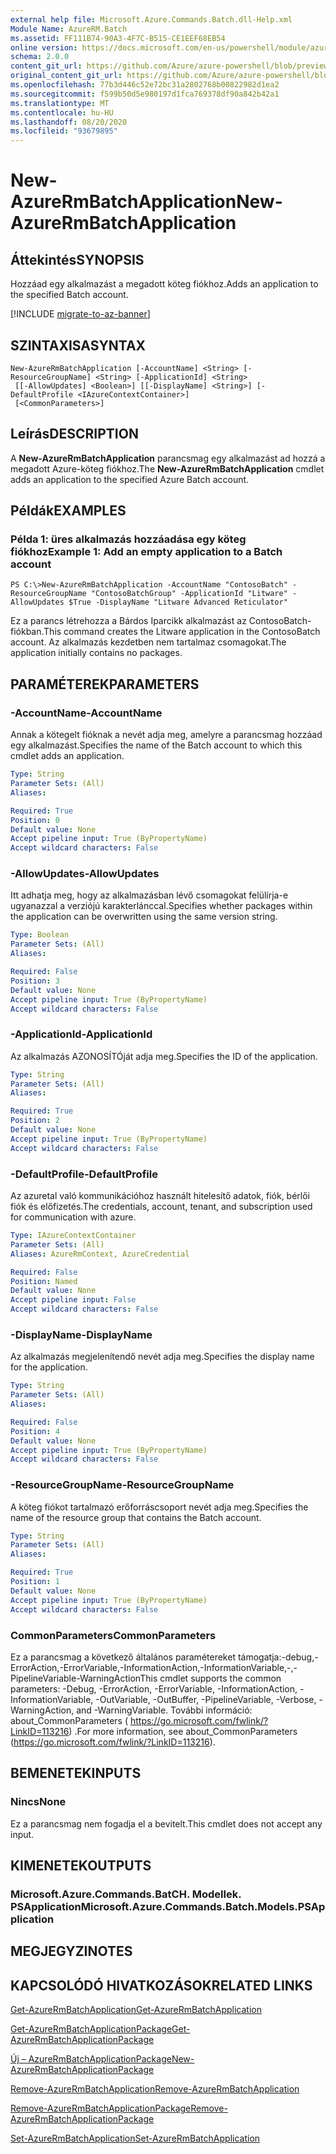 ```yaml
---
external help file: Microsoft.Azure.Commands.Batch.dll-Help.xml
Module Name: AzureRM.Batch
ms.assetid: FF111B74-90A3-4F7C-B515-CE1EEF68EB54
online version: https://docs.microsoft.com/en-us/powershell/module/azurerm.batch/new-azurermbatchapplication
schema: 2.0.0
content_git_url: https://github.com/Azure/azure-powershell/blob/preview/src/ResourceManager/AzureBatch/Commands.Batch/help/New-AzureRmBatchApplication.md
original_content_git_url: https://github.com/Azure/azure-powershell/blob/preview/src/ResourceManager/AzureBatch/Commands.Batch/help/New-AzureRmBatchApplication.md
ms.openlocfilehash: 77b3d446c52e72bc31a2802768b00822982d1ea2
ms.sourcegitcommit: f599b50d5e980197d1fca769378df90a842b42a1
ms.translationtype: MT
ms.contentlocale: hu-HU
ms.lasthandoff: 08/20/2020
ms.locfileid: "93679895"
---
```

# <span data-ttu-id="1c2b4-101">New-AzureRmBatchApplication</span><span class="sxs-lookup"><span data-stu-id="1c2b4-101">New-AzureRmBatchApplication</span></span>

## <span data-ttu-id="1c2b4-102">Áttekintés</span><span class="sxs-lookup"><span data-stu-id="1c2b4-102">SYNOPSIS</span></span>
<span data-ttu-id="1c2b4-103">Hozzáad egy alkalmazást a megadott köteg fiókhoz.</span><span class="sxs-lookup"><span data-stu-id="1c2b4-103">Adds an application to the specified Batch account.</span></span>

[!INCLUDE [migrate-to-az-banner](../../includes/migrate-to-az-banner.md)]

## <span data-ttu-id="1c2b4-104">SZINTAXISA</span><span class="sxs-lookup"><span data-stu-id="1c2b4-104">SYNTAX</span></span>

```
New-AzureRmBatchApplication [-AccountName] <String> [-ResourceGroupName] <String> [-ApplicationId] <String>
 [[-AllowUpdates] <Boolean>] [[-DisplayName] <String>] [-DefaultProfile <IAzureContextContainer>]
 [<CommonParameters>]
```

## <span data-ttu-id="1c2b4-105">Leírás</span><span class="sxs-lookup"><span data-stu-id="1c2b4-105">DESCRIPTION</span></span>
<span data-ttu-id="1c2b4-106">A **New-AzureRmBatchApplication** parancsmag egy alkalmazást ad hozzá a megadott Azure-köteg fiókhoz.</span><span class="sxs-lookup"><span data-stu-id="1c2b4-106">The **New-AzureRmBatchApplication** cmdlet adds an application to the specified Azure Batch account.</span></span>

## <span data-ttu-id="1c2b4-107">Példák</span><span class="sxs-lookup"><span data-stu-id="1c2b4-107">EXAMPLES</span></span>

### <span data-ttu-id="1c2b4-108">Példa 1: üres alkalmazás hozzáadása egy köteg fiókhoz</span><span class="sxs-lookup"><span data-stu-id="1c2b4-108">Example 1: Add an empty application to a Batch account</span></span>
```
PS C:\>New-AzureRmBatchApplication -AccountName "ContosoBatch" -ResourceGroupName "ContosoBatchGroup" -ApplicationId "Litware" -AllowUpdates $True -DisplayName "Litware Advanced Reticulator"
```

<span data-ttu-id="1c2b4-109">Ez a parancs létrehozza a Bárdos Iparcikk alkalmazást az ContosoBatch-fiókban.</span><span class="sxs-lookup"><span data-stu-id="1c2b4-109">This command creates the Litware application in the ContosoBatch account.</span></span>
<span data-ttu-id="1c2b4-110">Az alkalmazás kezdetben nem tartalmaz csomagokat.</span><span class="sxs-lookup"><span data-stu-id="1c2b4-110">The application initially contains no packages.</span></span>

## <span data-ttu-id="1c2b4-111">PARAMÉTEREK</span><span class="sxs-lookup"><span data-stu-id="1c2b4-111">PARAMETERS</span></span>

### <span data-ttu-id="1c2b4-112">-AccountName</span><span class="sxs-lookup"><span data-stu-id="1c2b4-112">-AccountName</span></span>
<span data-ttu-id="1c2b4-113">Annak a kötegelt fióknak a nevét adja meg, amelyre a parancsmag hozzáad egy alkalmazást.</span><span class="sxs-lookup"><span data-stu-id="1c2b4-113">Specifies the name of the Batch account to which this cmdlet adds an application.</span></span>

```yaml
Type: String
Parameter Sets: (All)
Aliases: 

Required: True
Position: 0
Default value: None
Accept pipeline input: True (ByPropertyName)
Accept wildcard characters: False
```

### <span data-ttu-id="1c2b4-114">-AllowUpdates</span><span class="sxs-lookup"><span data-stu-id="1c2b4-114">-AllowUpdates</span></span>
<span data-ttu-id="1c2b4-115">Itt adhatja meg, hogy az alkalmazásban lévő csomagokat felülírja-e ugyanazzal a verziójú karakterlánccal.</span><span class="sxs-lookup"><span data-stu-id="1c2b4-115">Specifies whether packages within the application can be overwritten using the same version string.</span></span>

```yaml
Type: Boolean
Parameter Sets: (All)
Aliases: 

Required: False
Position: 3
Default value: None
Accept pipeline input: True (ByPropertyName)
Accept wildcard characters: False
```

### <span data-ttu-id="1c2b4-116">-ApplicationId</span><span class="sxs-lookup"><span data-stu-id="1c2b4-116">-ApplicationId</span></span>
<span data-ttu-id="1c2b4-117">Az alkalmazás AZONOSÍTÓját adja meg.</span><span class="sxs-lookup"><span data-stu-id="1c2b4-117">Specifies the ID of the application.</span></span>

```yaml
Type: String
Parameter Sets: (All)
Aliases: 

Required: True
Position: 2
Default value: None
Accept pipeline input: True (ByPropertyName)
Accept wildcard characters: False
```

### <span data-ttu-id="1c2b4-118">-DefaultProfile</span><span class="sxs-lookup"><span data-stu-id="1c2b4-118">-DefaultProfile</span></span>
<span data-ttu-id="1c2b4-119">Az azuretal való kommunikációhoz használt hitelesítő adatok, fiók, bérlői fiók és előfizetés.</span><span class="sxs-lookup"><span data-stu-id="1c2b4-119">The credentials, account, tenant, and subscription used for communication with azure.</span></span>

```yaml
Type: IAzureContextContainer
Parameter Sets: (All)
Aliases: AzureRmContext, AzureCredential

Required: False
Position: Named
Default value: None
Accept pipeline input: False
Accept wildcard characters: False
```

### <span data-ttu-id="1c2b4-120">-DisplayName</span><span class="sxs-lookup"><span data-stu-id="1c2b4-120">-DisplayName</span></span>
<span data-ttu-id="1c2b4-121">Az alkalmazás megjelenítendő nevét adja meg.</span><span class="sxs-lookup"><span data-stu-id="1c2b4-121">Specifies the display name for the application.</span></span>

```yaml
Type: String
Parameter Sets: (All)
Aliases: 

Required: False
Position: 4
Default value: None
Accept pipeline input: True (ByPropertyName)
Accept wildcard characters: False
```

### <span data-ttu-id="1c2b4-122">-ResourceGroupName</span><span class="sxs-lookup"><span data-stu-id="1c2b4-122">-ResourceGroupName</span></span>
<span data-ttu-id="1c2b4-123">A köteg fiókot tartalmazó erőforráscsoport nevét adja meg.</span><span class="sxs-lookup"><span data-stu-id="1c2b4-123">Specifies the name of the resource group that contains the Batch account.</span></span>

```yaml
Type: String
Parameter Sets: (All)
Aliases: 

Required: True
Position: 1
Default value: None
Accept pipeline input: True (ByPropertyName)
Accept wildcard characters: False
```

### <span data-ttu-id="1c2b4-124">CommonParameters</span><span class="sxs-lookup"><span data-stu-id="1c2b4-124">CommonParameters</span></span>
<span data-ttu-id="1c2b4-125">Ez a parancsmag a következő általános paramétereket támogatja:-debug,-ErrorAction,-ErrorVariable,-InformationAction,-InformationVariable,-,-PipelineVariable-WarningAction</span><span class="sxs-lookup"><span data-stu-id="1c2b4-125">This cmdlet supports the common parameters: -Debug, -ErrorAction, -ErrorVariable, -InformationAction, -InformationVariable, -OutVariable, -OutBuffer, -PipelineVariable, -Verbose, -WarningAction, and -WarningVariable.</span></span> <span data-ttu-id="1c2b4-126">További információ: about_CommonParameters ( https://go.microsoft.com/fwlink/?LinkID=113216) .</span><span class="sxs-lookup"><span data-stu-id="1c2b4-126">For more information, see about_CommonParameters (https://go.microsoft.com/fwlink/?LinkID=113216).</span></span>

## <span data-ttu-id="1c2b4-127">BEMENETEK</span><span class="sxs-lookup"><span data-stu-id="1c2b4-127">INPUTS</span></span>

### <span data-ttu-id="1c2b4-128">Nincs</span><span class="sxs-lookup"><span data-stu-id="1c2b4-128">None</span></span>
<span data-ttu-id="1c2b4-129">Ez a parancsmag nem fogadja el a bevitelt.</span><span class="sxs-lookup"><span data-stu-id="1c2b4-129">This cmdlet does not accept any input.</span></span>

## <span data-ttu-id="1c2b4-130">KIMENETEK</span><span class="sxs-lookup"><span data-stu-id="1c2b4-130">OUTPUTS</span></span>

### <span data-ttu-id="1c2b4-131">Microsoft.Azure.Commands.BatCH. Modellek. PSApplication</span><span class="sxs-lookup"><span data-stu-id="1c2b4-131">Microsoft.Azure.Commands.Batch.Models.PSApplication</span></span>

## <span data-ttu-id="1c2b4-132">MEGJEGYZI</span><span class="sxs-lookup"><span data-stu-id="1c2b4-132">NOTES</span></span>

## <span data-ttu-id="1c2b4-133">KAPCSOLÓDÓ HIVATKOZÁSOK</span><span class="sxs-lookup"><span data-stu-id="1c2b4-133">RELATED LINKS</span></span>

[<span data-ttu-id="1c2b4-134">Get-AzureRmBatchApplication</span><span class="sxs-lookup"><span data-stu-id="1c2b4-134">Get-AzureRmBatchApplication</span></span>](./Get-AzureRmBatchApplication.md)

[<span data-ttu-id="1c2b4-135">Get-AzureRmBatchApplicationPackage</span><span class="sxs-lookup"><span data-stu-id="1c2b4-135">Get-AzureRmBatchApplicationPackage</span></span>](./Get-AzureRmBatchApplicationPackage.md)

[<span data-ttu-id="1c2b4-136">Új – AzureRmBatchApplicationPackage</span><span class="sxs-lookup"><span data-stu-id="1c2b4-136">New-AzureRmBatchApplicationPackage</span></span>](./New-AzureRmBatchApplicationPackage.md)

[<span data-ttu-id="1c2b4-137">Remove-AzureRmBatchApplication</span><span class="sxs-lookup"><span data-stu-id="1c2b4-137">Remove-AzureRmBatchApplication</span></span>](./Remove-AzureRmBatchApplication.md)

[<span data-ttu-id="1c2b4-138">Remove-AzureRmBatchApplicationPackage</span><span class="sxs-lookup"><span data-stu-id="1c2b4-138">Remove-AzureRmBatchApplicationPackage</span></span>](./Remove-AzureRmBatchApplicationPackage.md)

[<span data-ttu-id="1c2b4-139">Set-AzureRmBatchApplication</span><span class="sxs-lookup"><span data-stu-id="1c2b4-139">Set-AzureRmBatchApplication</span></span>](./Set-AzureRmBatchApplication.md)


